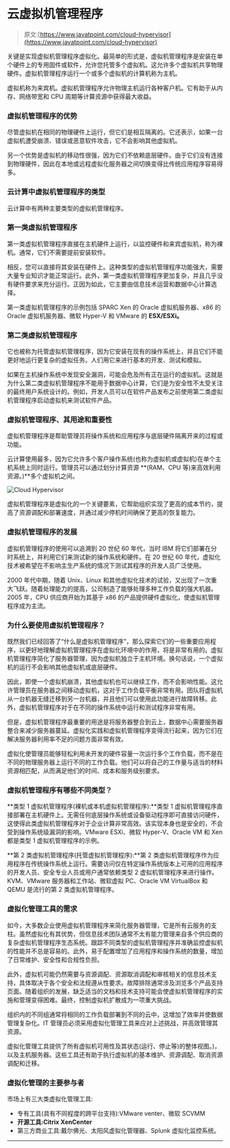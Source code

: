 # 云虚拟机管理程序

> 原文:[https://www.javatpoint.com/cloud-hypervisor](https://www.javatpoint.com/cloud-hypervisor)

关键是实现虚拟机管理程序虚拟化。最简单的形式是，虚拟机管理程序是安装在单个硬件上的专用固件或软件，允许您托管多个虚拟机。这允许多个虚拟机共享物理硬件。虚拟机管理程序运行一个或多个虚拟机的计算机称为主机。

虚拟机称为来宾机。虚拟机管理程序允许物理主机运行各种客户机。它有助于从内存、网络带宽和 CPU 周期等计算资源中获得最大收益。

### 虚拟机管理程序的优势

尽管虚拟机在相同的物理硬件上运行，但它们是相互隔离的。它还表示，如果一台虚拟机遭受崩溃、错误或恶意软件攻击，它不会影响其他虚拟机。

另一个优势是虚拟机的移动性很强，因为它们不依赖底层硬件。由于它们没有连接到物理硬件，因此在本地或远程虚拟化服务器之间切换变得比传统应用程序容易得多。

### 云计算中虚拟机管理程序的类型

云计算中有两种主要类型的虚拟机管理程序。

### 第一类虚拟机管理程序

第一类虚拟机管理程序直接在主机硬件上运行，以监控硬件和来宾虚拟机，称为裸机。通常，它们不需要提前安装软件。

相反，您可以直接将其安装在硬件上。这种类型的虚拟机管理程序功能强大，需要大量专业知识才能正常运行。此外，第一类虚拟机管理程序更加复杂，并且几乎没有硬件要求来充分运行。正因为如此，它主要由信息技术运营和数据中心计算选择。

第一类虚拟机管理程序的示例包括 SPARC Xen 的 Oracle 虚拟机服务器、x86 的 Oracle 虚拟机服务器、微软 Hyper-V 和 VMware 的 **ESX/ESXi。**

### 第二类虚拟机管理程序

它也被称为托管虚拟机管理程序，因为它安装在现有的操作系统上，并且它们不能更好地运行更复杂的虚拟任务。人们用它来进行基本的开发、测试和模拟。

如果在主机操作系统中发现安全漏洞，可能会危及所有正在运行的虚拟机。这就是为什么第二类虚拟机管理程序不能用于数据中心计算，它们是为安全性不太受关注的最终用户系统设计的。例如，开发人员可以在软件产品发布之前使用第二类虚拟机管理程序启动虚拟机来测试软件产品。

### 虚拟机管理程序、其用途和重要性

虚拟机管理程序是帮助管理员将操作系统和应用程序与底层硬件隔离开来的过程或功能。

云计算使用最多，因为它允许多个客户操作系统(也称为虚拟机或虚拟机)在单个主机系统上同时运行。管理员可以通过划分计算资源 **(RAM、CPU 等)来高效利用资源。)**多个虚拟机之间。

![Cloud Hypervisor](../Images/86ec516ecbbdcdb1d24c2e585d86bd67.png)

虚拟机管理程序是虚拟化的一个关键要素，它帮助组织实现了更高的成本节约，提高了资源调配和部署速度，并通过减少停机时间确保了更高的恢复能力。

### 虚拟机管理程序的发展

虚拟机管理程序的使用可以追溯到 20 世纪 60 年代，当时 IBM 将它们部署在分时系统上，并利用它们来测试新的操作系统和硬件。在 20 世纪 60 年代，虚拟化技术被希望在不影响主生产系统的情况下测试其程序的开发人员广泛使用。

2000 年代中期，随着 Unix、Linux 和其他虚拟化技术的试验，又出现了一次重大飞跃。随着处理能力的提高，公司制造了能够处理多种工作负载的强大机器。2005 年，CPU 供应商开始为其基于 x86 的产品提供硬件虚拟化，使虚拟机管理程序成为主流。

### 为什么要使用虚拟机管理程序？

既然我们已经回答了“什么是虚拟机管理程序”，那么探索它们的一些重要应用程序，以更好地理解虚拟机管理程序在虚拟化环境中的作用，将是非常有用的。虚拟机管理程序简化了服务器管理，因为虚拟机独立于主机环境。换句话说，一个虚拟机的运行不会影响其他虚拟机或底层硬件。

因此，即使一个虚拟机崩溃，其他虚拟机也可以继续工作，而不会影响性能。这允许管理员在服务器之间移动虚拟机，这对于工作负载平衡非常有用。团队将虚拟机从一台机器无缝迁移到另一台机器，并且他们可以使用此功能进行故障转移。此外，虚拟机管理程序对于在不同的操作系统中运行和测试程序非常有用。

但是，虚拟机管理程序最重要的用途是将服务器整合到云上，数据中心需要服务器整合来减少服务器蔓延。虚拟化实践和虚拟机管理程序变得流行起来，因为它们在解决服务器利用率不足的问题方面非常有效。

虚拟化使管理员能够轻松利用未开发的硬件容量一次运行多个工作负载，而不是在不同的物理服务器上运行不同的工作负载。他们可以将自己的工作量与适当的材料资源相匹配，从而满足他们的时间、成本和服务级别要求。

### 虚拟机管理程序有哪些不同类型？

**类型 1 虚拟机管理程序(裸机或本机虚拟机管理程序):**类型 1 虚拟机管理程序直接部署在主机硬件上。无需任何底层操作系统或设备驱动程序即可直接访问硬件，这使得此类虚拟机管理程序对于企业计算非常高效。该实现本身也是安全的，不会受到操作系统级漏洞的影响。VMware ESXi、微软 Hyper-V、Oracle VM 和 Xen 都是类型 1 虚拟机管理程序的示例。

**第 2 类虚拟机管理程序(托管虚拟机管理程序):**第 2 类虚拟机管理程序作为应用程序在传统操作系统上运行。需要访问仅在特定操作系统版本上可用的应用程序的开发人员、安全专业人员或用户通常依赖类型 2 虚拟机管理程序来进行操作。KVM、VMware 服务器和工作站、微软虚拟 PC、Oracle VM VirtualBox 和 QEMU 是流行的第 2 类虚拟机管理程序。

### 虚拟化管理工具的需求

如今，大多数企业使用虚拟机管理程序来简化服务器管理，它是所有云服务的支柱。虽然虚拟化有其优势，但信息技术团队通常不太有能力管理来自多个供应商的复杂虚拟机管理程序生态系统。跟踪不同类型的虚拟机管理程序并准确监控虚拟机的性能并不总是容易的。此外，易于配置增加了应用程序和操作系统的数量，增加了日常维护、安全性和合规性负担。

此外，虚拟机可能仍然需要与资源调配、资源取消调配和审核相关的信息技术支持，具体取决于各个安全和法规遵从性要求。故障排除通常涉及浏览多个产品支持页面。随着组织的发展，缺乏适当的文档和技术支持可能会使虚拟机管理程序的实施和管理变得困难。最终，控制虚拟机扩散成为一项重大挑战。

组织内的不同组通常将相同的工作负载部署到不同的云中，这增加了效率并使数据管理复杂化。IT 管理员必须采用虚拟化管理工具来应对上述挑战，并高效管理其资源。

虚拟化管理工具提供了所有虚拟机可用性及其状态(运行、停止等)的整体视图。)，以及主机服务器。这些工具还有助于执行虚拟机的基本维护、资源调配、取消资源调配和迁移。

### 虚拟化管理的主要参与者

市场上有三大类虚拟化管理工具:

*   专有工具(具有不同程度的跨平台支持):VMware venter、微软 SCVMM
*   **开源工具:Citrix XenCenter**
*   第三方商业工具:戴尔佛光、太阳风虚拟化管理器、Splunk 虚拟化监控系统。

* * *